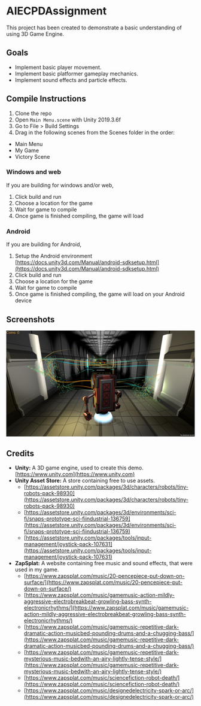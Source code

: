 # AIECPDAssignment
This project has been created to demonstrate a basic understanding of using 3D Game Engine.

## Goals
- Implement basic player movement.
-	Implement basic platformer gameplay mechanics.
-	Implement sound effects and particle effects.

## Compile Instructions
1. Clone the repo
2. Open `Main Menu.scene` with Unity 2019.3.6f
3. Go to File > Build Settings
4. Drag in the following scenes from the Scenes folder in the order:
  - Main Menu
  - My Game
  - Victory Scene
  
### Windows and web
If you are building for windows and/or web, 
1. Click build and run
2. Choose a location for the game
3. Wait for game to compile
4. Once game is finished compiling, the game will load

### Android
If you are building for Android,
1. Setup the Android environment <br> [https://docs.unity3d.com/Manual/android-sdksetup.html](https://docs.unity3d.com/Manual/android-sdksetup.html)
2. Click build and run
3. Choose a location for the game
4. Wait for game to compile
5. Once game is finished compiling, the game will load on your Android device

## Screenshots
![Demo](/docs/InGameShot.png "Demo")

## Credits
 - **Unity:** A 3D game engine, used to create this demo. <br> [https://www.unity.com](https://www.unity.com)
 - **Unity Asset Store:** A store containing free to use assets.
   - [https://assetstore.unity.com/packages/3d/characters/robots/tiny-robots-pack-98930](https://assetstore.unity.com/packages/3d/characters/robots/tiny-robots-pack-98930)
   - [https://assetstore.unity.com/packages/3d/environments/sci-fi/snaps-prototype-sci-fiindustrial-136759](https://assetstore.unity.com/packages/3d/environments/sci-fi/snaps-prototype-sci-fiindustrial-136759)
   - [https://assetstore.unity.com/packages/tools/input-management/joystick-pack-107631](https://assetstore.unity.com/packages/tools/input-management/joystick-pack-107631)
 - **ZapSplat:** A website containing free music and sound effects, that were used in my game. 
   - [https://www.zapsplat.com/music/20-pencepiece-put-down-on-surface/](https://www.zapsplat.com/music/20-pencepiece-put-down-on-surface/)
   - [https://www.zapsplat.com/music/gamemusic-action-mildly-aggressive-electrobreakbeat-growling-bass-synth-electronicrhythms/](https://www.zapsplat.com/music/gamemusic-action-mildly-aggressive-electrobreakbeat-growling-bass-synth-electronicrhythms/)
   - [https://www.zapsplat.com/music/gamemusic-repetitive-dark-dramatic-action-musicbed-pounding-drums-and-a-chugging-bass/](https://www.zapsplat.com/music/gamemusic-repetitive-dark-dramatic-action-musicbed-pounding-drums-and-a-chugging-bass/)
   - [https://www.zapsplat.com/music/gamemusic-repetitive-dark-mysterious-music-bedwith-an-airy-lightly-tense-style/](https://www.zapsplat.com/music/gamemusic-repetitive-dark-mysterious-music-bedwith-an-airy-lightly-tense-style/)
   - [https://www.zapsplat.com/music/sciencefiction-robot-death/](https://www.zapsplat.com/music/sciencefiction-robot-death/)
   - [https://www.zapsplat.com/music/designedelectricity-spark-or-arc/](https://www.zapsplat.com/music/designedelectricity-spark-or-arc/)
